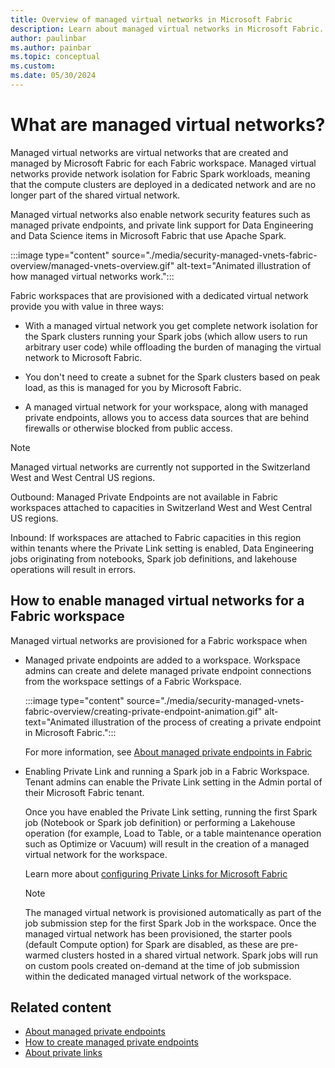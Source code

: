 ```yaml
---
title: Overview of managed virtual networks in Microsoft Fabric
description: Learn about managed virtual networks in Microsoft Fabric.
author: paulinbar
ms.author: painbar
ms.topic: conceptual
ms.custom:
ms.date: 05/30/2024
---
```


# What are managed virtual networks? 

Managed virtual networks are virtual networks that are created and managed by Microsoft Fabric for each Fabric workspace. Managed virtual networks provide network isolation for Fabric Spark workloads, meaning that the compute clusters are deployed in a dedicated network and are no longer part of the shared virtual network.

Managed virtual networks also enable network security features such as managed private endpoints, and private link support for Data Engineering and Data Science items in Microsoft Fabric that use Apache Spark.

:::image type="content" source="./media/security-managed-vnets-fabric-overview/managed-vnets-overview.gif" alt-text="Animated illustration of how managed virtual networks work.":::

Fabric workspaces that are provisioned with a dedicated virtual network provide you with value in three ways:

* With a managed virtual network you get complete network isolation for the Spark clusters running your Spark jobs (which allow users to run arbitrary user code) while offloading the burden of managing the virtual network to Microsoft Fabric.

* You don't need to create a subnet for the Spark clusters based on peak load, as this is managed for you by Microsoft Fabric.

* A managed virtual network for your workspace, along with managed private endpoints, allows you to access data sources that are behind firewalls or otherwise blocked from public access.

> [!NOTE]
> Managed virtual networks are currently not supported in the Switzerland West and West Central US regions.
>
> Outbound: Managed Private Endpoints are not available in Fabric workspaces attached to capacities in Switzerland West and West Central US regions.
>
> Inbound: If workspaces are attached to Fabric capacities in this region within tenants where the Private Link setting is enabled, Data Engineering jobs originating from notebooks, Spark job definitions, and lakehouse operations will result in errors.

## How to enable managed virtual networks for a Fabric workspace

Managed virtual networks are provisioned for a Fabric workspace when

* Managed private endpoints are added to a workspace. Workspace admins can create and delete managed private endpoint connections from the workspace settings of a Fabric Workspace.

    :::image type="content" source="./media/security-managed-vnets-fabric-overview/creating-private-endpoint-animation.gif" alt-text="Animated illustration of the process of creating a private endpoint in Microsoft Fabric.":::

    For more information, see [About managed private endpoints in Fabric](./security-managed-private-endpoints-overview.md)

* Enabling Private Link and running a Spark job in a Fabric Workspace. Tenant admins can enable the Private Link setting in the Admin portal of their Microsoft Fabric tenant.

    Once you have enabled the Private Link setting, running the first Spark job (Notebook or Spark job definition) or performing a Lakehouse operation (for example, Load to Table, or a table maintenance operation such as Optimize or Vacuum) will result in the creation of a managed virtual network for the workspace.

    Learn more about [configuring Private Links for Microsoft Fabric](./security-private-links-overview.md)

    > [!NOTE]
    > The managed virtual network is provisioned automatically as part of the job submission step for the first Spark Job in the workspace. Once the managed virtual network has been provisioned, the starter pools (default Compute option) for Spark are disabled, as these are pre-warmed clusters hosted in a shared virtual network. Spark jobs will run on custom pools created on-demand at the time of job submission within the dedicated managed virtual network of the workspace.

## Related content

* [About managed private endpoints](./security-managed-private-endpoints-overview.md)
* [How to create managed private endpoints](./security-managed-private-endpoints-create.md)
* [About private links](./security-private-links-overview.md)

